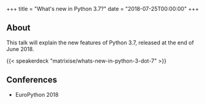 +++
title = "What's new in Python 3.7?"
date = "2018-07-25T00:00:00"
+++

## About

This talk will explain the new features of Python 3.7, released at the end of June 2018.

{{< speakerdeck "matrixise/whats-new-in-python-3-dot-7" >}}

## Conferences

* EuroPython 2018